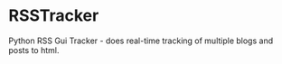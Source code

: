 RSSTracker
==========

Python RSS Gui Tracker - does real-time tracking of multiple blogs and posts to html.  